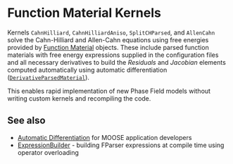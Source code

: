 # Function Material Kernels

Kernels `CahnHilliard`, `CahnHilliardAniso`, `SplitCHParsed`, and `AllenCahn` solve
the Cahn-Hilliard and Allen-Cahn equations using  free energies provided by
[Function Material](../FunctionMaterials) objects. These include parsed function
materials with free energy expressions supplied in the configuration files and all
necessary derivatives to build the _Residuals_ and _Jacobian_ elements computed
automatically using automatic differentiation
([`DerivativeParsedMaterial`](/Materials/DerivativeParsedMaterial.md)).

This enables rapid implementation of new Phase Field models without writing custom kernels and recompiling the code.

## See also

* [Automatic Differentiation](AutomaticDifferentiation) for MOOSE application developers
* [ExpressionBuilder](ExpressionBuilder) - building FParser expressions at compile time using operator overloading
